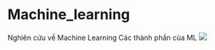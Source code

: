 # Machine_learning
Nghiên cứu về Machine Learning
Các thành phần của ML
<img src="https://imgur.com/a/Y4OO1">



